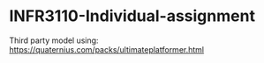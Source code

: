 # INFR3110-Individual-assignment
Third party model using: https://quaternius.com/packs/ultimateplatformer.html
